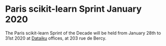 # Paris scikit-learn Sprint January 2020

The Paris scikit-learn Sprint of the Decade will be held from January 28th to 31st 2020 at [Dataiku](https://www.dataiku.com/)
offices, at 203 rue de Bercy.
